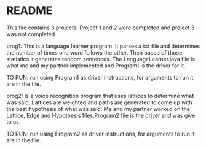 # README #

This file contains 3 projects. Project 1 and 2 were completed and project 3 was not completed. 

prog1: This is a language learner program. It parses a txt file and determines the number of times     one word follows the other. Then based of those statistics it generates random sentences. The LanguageLearner.java file is what me and my partner implemented and Program1 is the driver for it. 

TO RUN: run using Program1 as driver instructions, for arguments to run it are in the file.

prog2: Is a voice recognition program that uses lattices to determine what was said. Lattices are weighted and paths are generated to come up with the best hypothesis of what was said. Me and my partner worked on the Lattice, Edge and Hypothesis files.Program2 file is the driver and was give to us. 

TO RUN: run using Program2 as driver instructions, for arguments to run it are in the file.